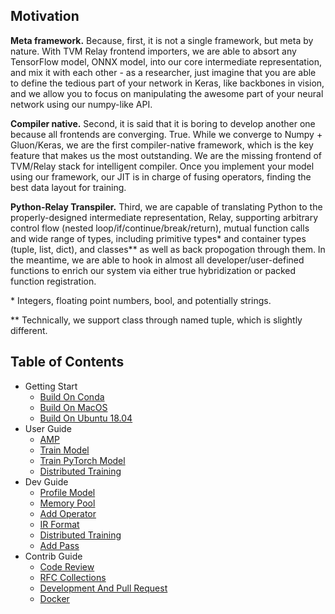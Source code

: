 [comment]: <> (Auto generated by docs/wiki/gen_readme.py. Do not touch)
## Motivation
**Meta framework.** Because, first, it is not a single framework, but meta by nature. With TVM Relay frontend importers, we are able to absort any TensorFlow model, ONNX model, into our core intermediate representation, and mix it with each other - as a researcher, just imagine that you are able to define the tedious part of your network in Keras, like backbones in vision, and we allow you to focus on manipulating the awesome part of your neural network using our numpy-like API.

**Compiler native.** Second, it is said that it is boring to develop another one because all frontends are converging. True. While we converge to Numpy + Gluon/Keras, we are the first compiler-native framework, which is the key feature that makes us the most outstanding. We are the missing frontend of TVM/Relay stack for intelligent compiler. Once you implement your model using our framework, our JIT is in charge of fusing operators, finding the best data layout for training.

**Python-Relay Transpiler.** Third, we are capable of translating Python to the properly-designed intermediate representation, Relay, supporting arbitrary control flow (nested loop/if/continue/break/return), mutual function calls and wide range of types, including primitive types\* and container types (tuple, list, dict), and classes\*\* as well as back propogation through them. In the meantime, we are able to hook in almost all developer/user-defined functions to enrich our system via either true hybridization or packed function registration.

\* Integers, floating point numbers, bool, and potentially strings.

\*\* Technically, we support class through named tuple, which is slightly different.





## Table of Contents
- Getting Start
    - [Build On Conda](1_getting_start/Build-on-Conda.md)
    - [Build On MacOS](1_getting_start/Build-on-macOS.md)
    - [Build On Ubuntu 18.04](1_getting_start/Build-on-Ubuntu-18.04.md)
- User Guide
    - [AMP](2_user_guide/AMP.md)
    - [Train Model](2_user_guide/Train-Model.md)
    - [Train PyTorch Model](2_user_guide/Train-PyTorch-Model.md)
    - [Distributed Training](2_user_guide/Distributed-Training.md)
- Dev Guide
    - [Profile Model](3_dev_guide/Profile-Model.md)
    - [Memory Pool](3_dev_guide/Memory-Pool.md)
    - [Add Operator](3_dev_guide/Add-Operator.md)
    - [IR Format](3_dev_guide/IR-Format.md)
    - [Distributed Training](3_dev_guide/Distributed-Training.md)
    - [Add Pass](3_dev_guide/Add-Pass.md)
- Contrib Guide
    - [Code Review](4_contrib_guide/Code-Review.md)
    - [RFC Collections](4_contrib_guide/RFC-Collections.md)
    - [Development And Pull Request](4_contrib_guide/Development-And-Pull-Request.md)
    - [Docker](4_contrib_guide/Docker.md)
